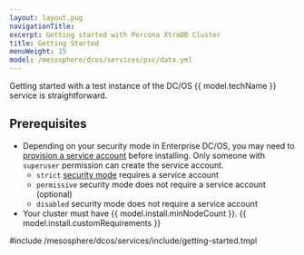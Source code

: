 ```yaml
---
layout: layout.pug
navigationTitle:
excerpt: Getting started with Percona XtraDB Cluster
title: Getting Started
menuWeight: 15
model: /mesosphere/dcos/services/pxc/data.yml
---
```


Getting started with a test instance of the DC/OS {{ model.techName }} service is straightforward.

## Prerequisites


- Depending on your security mode in Enterprise DC/OS, you may need to [provision a service account](/mesosphere/dcos/services/pxc/0.2.0-5.7.21/operations/security/service-account/) before installing. Only someone with `superuser` permission can create the service account.
	- `strict` [security mode](/mesosphere/dcos/1.12/security/ent/#security-modes) requires a service account
	- `permissive` security mode does not require a service account (optional)
	- `disabled` security mode does not require a service account
- Your cluster must have {{ model.install.minNodeCount }}.
{{ model.install.customRequirements }}

#include /mesosphere/dcos/services/include/getting-started.tmpl
